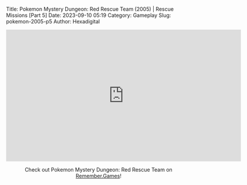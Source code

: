 Title: Pokemon Mystery Dungeon: Red Rescue Team (2005) | Rescue Missions [Part 5]
Date: 2023-09-10 05:19
Category: Gameplay
Slug: pokemon-2005-p5
Author: Hexadigital

<center><iframe src="https://www.youtube.com/embed/lifKa104Chw?feature=oembed" allow="accelerometer; autoplay; encrypted-media; gyroscope; picture-in-picture" width="640" height="360" frameborder="0"></iframe>

Check out Pokemon Mystery Dungeon: Red Rescue Team on [Remember.Games](https://remember.games/game/382/pokemon-mystery-dungeon-red-rescue-team/)!</center>